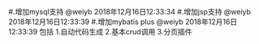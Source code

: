 
#.增加mysql支持 @weiyb  2018年12月16日12:33:34
#.增加jsp支持  @weiyb   2018年12月16日12:33:39
#.增加mybatis plus @weiyb   2018年12月16日12:33:39
    包括 1.自动代码生成 2.基本crud调用 3.分页插件